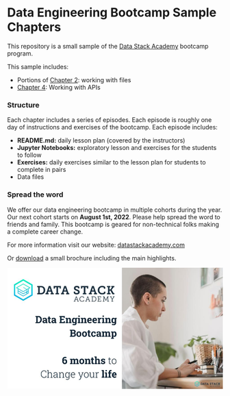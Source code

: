 # Data Engineering Bootcamp Sample Chapters

This repository is a small sample of the [Data Stack Academy](https://datastack.academy) bootcamp program.

This sample includes:
- Portions of [Chapter 2](./deb/ch2/): working with files
- [Chapter 4](./deb/ch4/): Working with APIs


### Structure

Each chapter includes a series of episodes. Each episode is roughly one day of instructions and exercises of the bootcamp. Each episode includes:

- **README.md:** daily lesson plan (covered by the instructors)
- **Jupyter Notebooks:** exploratory lesson and exercises for the students to follow 
- **Exercises:** daily exercises similar to the lesson plan for students to complete in pairs
- Data files

### Spread the word

We offer our data engineering bootcamp in multiple cohorts during the year. Our next cohort starts on **August 1st, 2022**. Please help spread the word to friends and family. This bootcamp is geared for non-technical folks making a complete career change.

For more information visit our website: [datastackacademy.com](https://datastack.academy)

Or [download](https://storage.googleapis.com/kitten-storage/DataStackAcademy_brochure_v2022.06.02-md.pdf) a small brochure including the main highlights.

[![Brochure](imgs/PamphletThumbnail.jpg)](./docs/DataStackAcademy_brochure_v2022.06.02-md.pdf)
